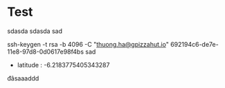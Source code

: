 # Test

sdasda
sdasda
sad

ssh-keygen -t rsa -b 4096 -C "thuong.ha@gpizzahut.io"
 692194c6-de7e-11e8-97d8-0d0617e98f4bs
 sad



  - latitude : -6.2183775405343287

  đâsaaaddd
